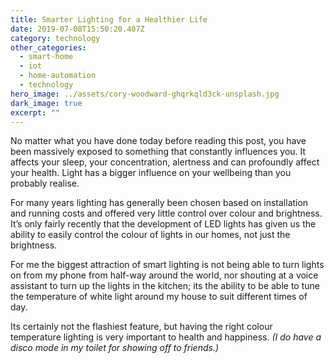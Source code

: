 ```yaml
---
title: Smarter Lighting for a Healthier Life
date: 2019-07-08T15:50:20.407Z
category: technology
other_categories:
  - smart-home
  - iot
  - home-automation
  - technology
hero_image: ../assets/cory-woodward-ghqrkqld3ck-unsplash.jpg
dark_image: true
excerpt: ""
---
```

No matter what you have done today before reading this post, you have been massively exposed to something that constantly influences you. It affects your sleep, your concentration, alertness and can profoundly affect your health. Light has a bigger influence on your wellbeing than you probably realise.

For many years lighting has generally been chosen based on installation and running costs and offered very little control over colour and brightness. It’s only fairly recently that the development of LED lights has given us the ability to easily control the colour of lights in our homes, not just the brightness.

For me the biggest attraction of smart lighting is not being able to turn lights on from my phone from half-way around the world, nor shouting at a voice assistant to turn up the lights in the kitchen; its the ability to be able to tune the temperature of white light around my house to suit different times of day.

Its certainly not the flashiest feature, but having the right colour temperature lighting is very important to health and happiness. *(I do have a disco mode in my toilet for showing off to friends.)*